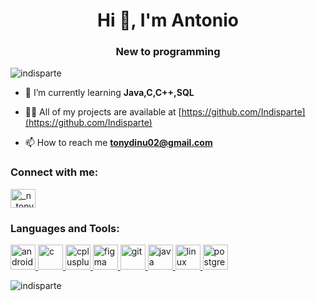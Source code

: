 <h1 align="center">Hi 👋, I'm Antonio</h1>
<h3 align="center">New to programming</h3>

<p align="left"> <img src="https://komarev.com/ghpvc/?username=indisparte&label=Profile%20views&color=0e75b6&style=flat" alt="indisparte" /> </p>

- 🌱 I’m currently learning **Java,C,C++,SQL**

- 👨‍💻 All of my projects are available at [https://github.com/Indisparte](https://github.com/Indisparte)

- 📫 How to reach me **tonydinu02@gmail.com**

<h3 align="left">Connect with me:</h3>
<p align="left">
<a href="https://instagram.com/_n_tony" target="blank"><img align="center" src="https://cdn.jsdelivr.net/npm/simple-icons@3.0.1/icons/instagram.svg" alt="_n_tony" height="30" width="40" /></a>
</p>

<h3 align="left">Languages and Tools:</h3>
<p align="left"> <a href="https://developer.android.com" target="_blank"> <img src="https://devicons.github.io/devicon/devicon.git/icons/android/android-original-wordmark.svg" alt="android" width="40" height="40"/> </a> <a href="https://www.cprogramming.com/" target="_blank"> <img src="https://devicons.github.io/devicon/devicon.git/icons/c/c-original.svg" alt="c" width="40" height="40"/> </a> <a href="https://www.w3schools.com/cpp/" target="_blank"> <img src="https://devicons.github.io/devicon/devicon.git/icons/cplusplus/cplusplus-original.svg" alt="cplusplus" width="40" height="40"/> </a> <a href="https://www.figma.com/" target="_blank"> <img src="https://www.vectorlogo.zone/logos/figma/figma-icon.svg" alt="figma" width="40" height="40"/> </a> <a href="https://git-scm.com/" target="_blank"> <img src="https://www.vectorlogo.zone/logos/git-scm/git-scm-icon.svg" alt="git" width="40" height="40"/> </a> <a href="https://www.java.com" target="_blank"> <img src="https://devicons.github.io/devicon/devicon.git/icons/java/java-original-wordmark.svg" alt="java" width="40" height="40"/> </a> <a href="https://www.linux.org/" target="_blank"> <img src="https://devicons.github.io/devicon/devicon.git/icons/linux/linux-original.svg" alt="linux" width="40" height="40"/> </a> <a href="https://www.postgresql.org" target="_blank"> <img src="https://devicons.github.io/devicon/devicon.git/icons/postgresql/postgresql-original-wordmark.svg" alt="postgresql" width="40" height="40"/> </a> </p>

<p><img align="center" src="https://github-readme-stats.vercel.app/api/top-langs?username=indisparte&show_icons=true&locale=en&layout=compact" alt="indisparte" /></p>
